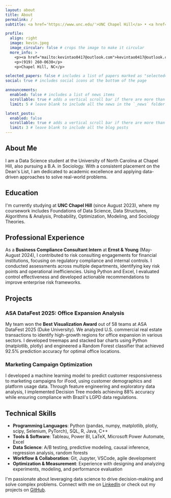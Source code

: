 ```yaml
---
layout: about
title: About
permalink: /
subtitle: <a href='https://www.unc.edu/'>UNC Chapel Hill</a> • <a href='https://datascience.unc.edu/'>Statistics and Data Science Student</a>

profile:
  align: right
  image: kevin.jpeg
  image_circular: false # crops the image to make it circular
  more_info: >
    <p><a href="mailto:kevintao0417@outlook.com">kevintao0417@outlook.com</a></p>
    <p>(919) 260-0630</p>
    <p>Chapel Hill, NC</p>

selected_papers: false # includes a list of papers marked as "selected={true}"
social: true # includes social icons at the bottom of the page

announcements:
  enabled: false # includes a list of news items
  scrollable: true # adds a vertical scroll bar if there are more than 3 news items
  limit: 5 # leave blank to include all the news in the `_news` folder

latest_posts:
  enabled: false
  scrollable: true # adds a vertical scroll bar if there are more than 3 new posts items
  limit: 3 # leave blank to include all the blog posts
---
```


## About Me

I am a Data Science student at the University of North Carolina at Chapel Hill, also pursuing a B.A. in Sociology. With a consistent placement on the Dean's List, I am dedicated to academic excellence and applying data-driven approaches to solve real-world problems.

## Education

I'm currently studying at **UNC Chapel Hill** (since August 2023), where my coursework includes Foundations of Data Science, Data Structures, Algorithms & Analysis, Probability, Optimization, Modeling, and Sociology Theories.

## Professional Experience

As a **Business Compliance Consultant Intern** at **Ernst & Young** (May-August 2024), I contributed to risk consulting engagements for financial institutions, focusing on regulatory compliance and internal controls. I conducted assessments across multiple departments, identifying key risk points and operational inefficiencies. Using Python and Excel, I evaluated control effectiveness and developed actionable recommendations to improve enterprise risk frameworks.


## Projects

### ASA DataFest 2025: Office Expansion Analysis

My team won the **Best Visualization Award** out of 58 teams at ASA DataFest 2025 (Duke University). We analyzed U.S. commercial real estate transactions to identify high-growth regions for office expansion in various sectors. I developed treemaps and stacked bar charts using Python (matplotlib, plotly) and engineered a Random Forest classifier that achieved 92.5% prediction accuracy for optimal office locations.

### Marketing Campaign Optimization

I developed a machine learning model to predict customer responsiveness to marketing campaigns for iFood, using customer demographics and platform usage data. Through feature engineering and exploratory data analysis, I implemented Decision Tree models achieving 88% accuracy while ensuring compliance with Brazil's LGPD data regulations.

## Technical Skills

- **Programming Languages**: Python (pandas, numpy, matplotlib, plotly, scipy, Selenium, PyTorch), SQL, R, Java, C++
- **Tools & Software**: Tableau, Power BI, LaTeX, Microsoft Power Automate, Excel
- **Data Science**: A/B testing, predictive modeling, causal inference, regression analysis, random forests
- **Workflow & Collaboration**: Git, Jupyter, VSCode, agile development
- **Optimization & Measurement**: Experience with designing and analyzing experiments, modeling, and performance evaluation

I'm passionate about leveraging data science to drive decision-making and solve complex problems. Connect with me on [LinkedIn](https://linkedin.com/in/shengkai-tao-09ba831b1) or check out my projects on [GitHub](https://github.com/kevintao0417).
